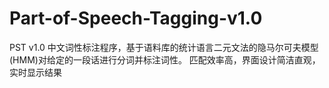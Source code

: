 Part-of-Speech-Tagging-v1.0
===========================

PST v1.0 中文词性标注程序，基于语料库的统计语言二元文法的隐马尔可夫模型(HMM)对给定的一段话进行分词并标注词性。
匹配效率高，界面设计简洁直观，实时显示结果
